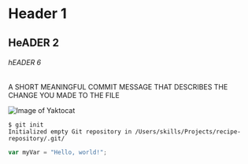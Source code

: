 # Header 1
## HeADER 2
###### hEADER 6

A SHORT MEANINGFUL COMMIT MESSAGE THAT DESCRIBES THE CHANGE YOU MADE TO THE FILE

![Image of Yaktocat](https://octodex.github.com/images/yaktocat.png)

```
$ git init
Initialized empty Git repository in /Users/skills/Projects/recipe-repository/.git/
```

``` javascript
var myVar = "Hello, world!";
```

